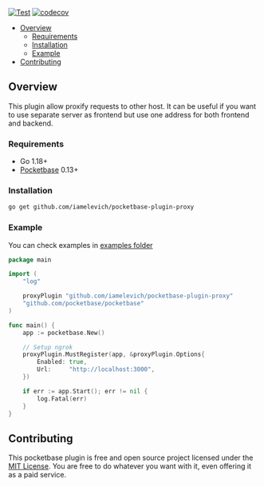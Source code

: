 [![Test](https://github.com/iamelevich/pocketbase-plugin-proxy/actions/workflows/test.yml/badge.svg)](https://github.com/iamelevich/pocketbase-plugin-proxy/actions/workflows/test.yml)
[![codecov](https://codecov.io/gh/iamelevich/pocketbase-plugin-proxy/branch/master/graph/badge.svg?token=MAXWWCGHWD)](https://codecov.io/gh/iamelevich/pocketbase-plugin-proxy)

<!-- TOC -->
  * [Overview](#overview)
    * [Requirements](#requirements)
    * [Installation](#installation)
    * [Example](#example)
  * [Contributing](#contributing)
<!-- TOC -->

## Overview

This plugin allow proxify requests to other host. It can be useful if you want to use separate server as frontend but use one address for both frontend and backend.

### Requirements

- Go 1.18+
- [Pocketbase](https://github.com/pocketbase/pocketbase) 0.13+

### Installation

```bash
go get github.com/iamelevich/pocketbase-plugin-proxy
```

### Example

You can check examples in [examples folder](/examples)

```go
package main

import (
	"log"

	proxyPlugin "github.com/iamelevich/pocketbase-plugin-proxy"
	"github.com/pocketbase/pocketbase"
)

func main() {
	app := pocketbase.New()

	// Setup ngrok
	proxyPlugin.MustRegister(app, &proxyPlugin.Options{
		Enabled: true,
		Url:     "http://localhost:3000",
	})

	if err := app.Start(); err != nil {
		log.Fatal(err)
	}
}
```

## Contributing

This pocketbase plugin is free and open source project licensed under the [MIT License](LICENSE.md).
You are free to do whatever you want with it, even offering it as a paid service.
